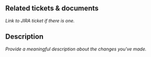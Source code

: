 ## Related tickets & documents

*Link to JIRA ticket if there is one.*

## Description

*Provide a meaningful description about the changes you've made.*
